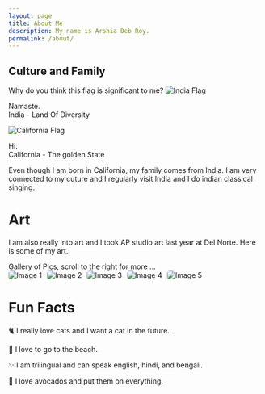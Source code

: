 ```yaml
---
layout: page
title: About Me 
description: My name is Arshia Deb Roy.
permalink: /about/
---
```


<style>
    
    .grid-container {
        display: grid;
        grid-template-columns: repeat(auto-fill, minmax(150px, 1fr)); /* Dynamic columns */
        gap: 10px;
    }
    .grid-item {
        text-align: center;
    }
    .grid-item img {
        width: 100%;
        height: 100px; /* Fixed height for uniformity */
        object-fit: contain; /* Ensure the image fits within the fixed height */
    }
    .grid-item p {
        margin: 5px 0; /* Add some margin for spacing */
    }

    .image-gallery {
        display: flex;
        flex-wrap: nowrap;
        overflow-x: auto;
        gap: 10px;
        }

    .image-gallery img {
        max-height: 150px;
        object-fit: cover;
        border-radius: 5px;
    }
    .image-flag img {
        max-height: 100px;
        max-width: 100px;
        border-radius: 5px;
    }
</style>

## Culture and Family

<div class="arshia-flag" id="arshia-flag">
    Why do you think this flag is significant to me?
    <img 
        src="https://upload.wikimedia.org/wikipedia/commons/4/41/Flag_of_India.svg" 
        alt="India Flag" 
        class="image-flag" /> 
    <p> Namaste. <br/>India - Land Of Diversity </p> 
    <img 
        src="https://upload.wikimedia.org/wikipedia/commons/0/01/Flag_of_California.svg" 
        alt="California Flag" 
        class="image-flag" /> 
    <p> Hi. <br/>California - The golden State </p> 
</div>



<!-- This grid_container class is used by CSS styling and the id is used by JavaScript connection -->
<div class="arshia-grid-container" id="arshia-grid_container">
    <!-- content will be added here by JavaScript -->
</div>

<script>

    console.log("I am working 1");
    var container = document.getElementById("arshia-grid-container");
    
    var http_source = "https://upload.wikimedia.org/wikipedia/commons/";
    var living_in_the_world = [
		{"flag": "4/41/Flag_of_India.svg", "greeting": "Namaste", "description": "India - Land Of Diversity"},
        {"flag": "0/01/Flag_of_California.svg", "greeting": "Hi", "description": "California - The golden State"},
    ];
        
    console.log("I am working 2");
    for (const location of living_in_the_world) {
        console.log("I am working 3");
        // Create a "div" with "class grid-item" for each row
        var gridItem = document.createElement("div");
        gridItem.className = "grid-item";  // This class name connects the gridItem to the CSS style elements
        // Add "img" HTML tag for the flag
        var img = document.createElement("img");
        img.src = http_source + location.flag; // concatenate the source and flag
        img.alt = location.description + " Flag"; // add alt text for accessibility

        // Add "p" HTML tag for the description
        var description = document.createElement("p");
        description.textContent = location.description; // extract the description

        // Add "p" HTML tag for the greeting
        var greeting = document.createElement("p");
        greeting.textContent = location.greeting;  // extract the greeting

        // Append img and p HTML tags to the grid item DIV
        gridItem.appendChild(img);
        gridItem.appendChild(description);
        gridItem.appendChild(greeting);

        // Append the grid item DIV to the container DIV
        container.appendChild(gridItem);
    }
</script>

Even though I am born in California, my family comes from India. I am very connected to my cuture and I regularly visit India and I do indian classical singing.
    

# Art 

I am also really into art and I took AP studio art last year at Del Norte. Here is some of my art. 

<comment>
Gallery of Pics, scroll to the right for more ...
</comment>
<div class="image-gallery">
  <img src="{{site.baseurl}}/images/about/arshiaart1.jpg" alt="Image 1">
  <img src="{{site.baseurl}}/images/about/arshiaart2.jpg" alt="Image 2">
  <img src="{{site.baseurl}}/images/about/arshiaart3.jpg" alt="Image 3">
  <img src="{{site.baseurl}}/images/about/arshiaart4.jpg" alt="Image 4">
  <img src="{{site.baseurl}}/images/about/arshiaart5.jpg" alt="Image 5">
</div>

# Fun Facts 

🐈 I really love cats and I want a cat in the future. 

🌊 I love to go to the beach. 

✨ I am trilingual and can speak english, hindi, and bengali. 

🥑 I love avocados and put them on everything. 
